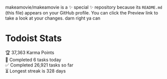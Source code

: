 makeamovie/makeamovie is a ✨ special ✨ repository because its `README.md` (this file) appears on your GitHub profile.
You can click the Preview link to take a look at your changes. darn right ya can

# Todoist Stats

<!-- TODO-IST:START -->
🏆  37,363 Karma Points           
🌸  Completed 6 tasks today           
✅  Completed 26,921 tasks so far           
⏳  Longest streak is 328 days
<!-- TODO-IST:END -->